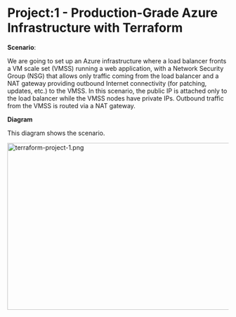 # Project:1 - Production-Grade Azure Infrastructure with Terraform

**Scenario**:

We are going to set up an Azure infrastructure where a load balancer fronts a VM scale set (VMSS) running a web application, with a Network Security Group (NSG) that allows only traffic coming from the load balancer and a NAT gateway providing outbound Internet connectivity (for patching, updates, etc.) to the VMSS. In this scenario, the public IP is attached only to the load balancer while the VMSS nodes have private IPs. Outbound traffic from the VMSS is routed via a NAT gateway.

**Diagram**

This diagram shows the scenario.

<img src="https://drive.google.com/uc?export=view&id=1zZF6iJ-OGCPlIRK_WJoA1t2P0PMrvFdW" alt="terraform-project-1.png" width="630" height="380">
